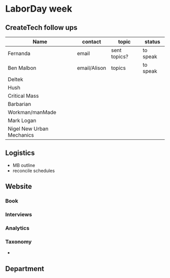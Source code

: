 # LaborDay week

## CreateTech follow ups

Name | contact | topic | status 
-----|---------|--------|-------
Fernanda | email | sent topics? | to speak
Ben Malbon | email/Alison | topics | to speak
Deltek |||
Hush |||
Critical Mass|||
Barbarian|||
Workman/manMade|||
Mark Logan|||
Nigel New Urban Mechanics|||

## Logistics
- MB outline
- reconcile schedules


## Website

### Book
### Interviews
### Analytics
### Taxonomy 
- 

## Department


